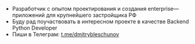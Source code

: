 - Разработчик с опытом проектирования и создания enterprise—приложений для крупнейшего застройщика РФ
- Буду рад поучаствовать в интересном проекте в качестве Backend Python Developer
- Пиши в Телеграм: [t.me/dmitrybleschunov](https://t.me/dmitrybleschunov)
